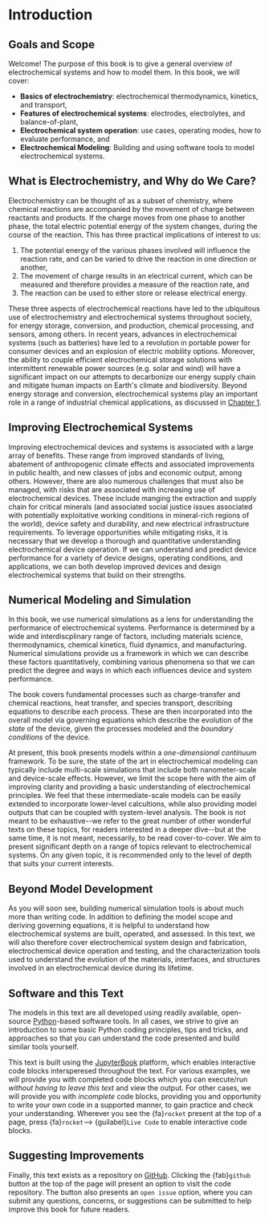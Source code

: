 # Introduction

## Goals and Scope

Welcome! The purpose of this book is to give a general overview of electrochemical systems and how to model them. In this book, we will cover:
- **Basics of electrochemistry**: electrochemical thermodynamics, kinetics, and transport,
- **Features of electrochemical systems**: electrodes, electrolytes, and balance-of-plant,
- **Electrochemical system operation**: use cases, operating modes,  how to evaluate performance, and
- **Electrochemical Modeling**: Building and using software tools to model electrochemical systems.

## What is Electrochemistry, and Why do We Care?

Electrochemistry can be thought of as a subset of chemistry, where chemical reactions are accompanied by the movement of charge between reactants and products. If the charge moves from one phase to another phase, the total electric potential energy of the system changes, during the course of the reaction. This has three practical implications of interest to us:
1. The potential energy of the various phases involved will influence the reaction rate, and can be varied to drive the reaction in one direction or another, 
2. The movement of charge results in an electrical current, which can be measured and therefore provides a measure of the reaction rate, and
2. The reaction can be used to either store or release electrical energy.

These three aspects of electrochemical reactions have led to the ubiquitous use of electrochemistry and electrochemical systems throughout society, for energy storage, conversion, and production, chemical processing, and sensors, among others. In recent years, advances in electrochemical systems (such as batteries) have led to a revolution in portable power for consumer devices and an explosion of electric mobility options. Moreover, the ability to couple efficient electrochemical storage solutions with intermittent renewable power sources (e.g. solar and wind) will have a significant impact on our attempts to decarbonize our energy supply chain and mitigate human impacts on Earth's climate and biodiversity. Beyond energy storage and conversion, electrochemical systems play an important role in a range of industrial chemical applications, as discussed in [Chapter 1](chapters/ch1-intro/ch1-content.md). 

## Improving Electrochemical Systems

Improving electrochemical devices and systems is associated with a large array of benefits. These range from improved standards of living, abatement of anthropogenic climate effects and associated improvements in public health, and new classes of jobs and economic output, among others.  However, there are also numerous challenges that must also be managed, with risks that are associated with increasing use of electrochemical devices.  These include manging the extraction and supply chain for critical minerals (and associated social justice issues associated with potentially exploitative working conditions in mineral-rich regions of the world), device safety and durability, and new electrical infrastructure requirements. To leverage opportunities while mitigating risks, it is necessary that we develop a thorough and quantitative understanding electrochemical device operation. If we can understand and predict device performance for a variety of device designs, operating conditions, and applications, we can both develop improved devices and design electrochemical systems that build on their strengths.

## Numerical Modeling and Simulation

In this book, we use numerical simulations as a lens for understanding the performance of electrochemical systems. Performance is determined by a wide and interdiscplinary range of factors, including materials science, thermodynamics, chemical kinetics, fluid dynamics, and manufacturing. Numerical simulations provide us a framework in which we can describe these factors quantitatively, combining various phenomena so that we can predict the degree and ways in which each influences device and system performance.  

The book covers fundamental processes such as charge-transfer and chemical reactions, heat transfer, and species transport, describing equations to describe each process. These are then incorporated into the overall model via governing equations which describe the evolution of the _state_ of the device, given the processes modeled and the _boundary conditions_ of the device.

At present, this book presents models within a _one-dimensional_ _continuum_ framework.  To be sure, the state of the art in electrochemical modeling can typically include multi-scale simulations that include both nanometer-scale and device-scale effects. However, we limit the scope here with the aim of improving clarity and providing a basic understanding of electrochemical principles. We feel that these intermediate-scale models can be easily extended to incorporate lower-level calcultions, while also providing model outputs that can be coupled with system-level analysis. The book is not meant to be exhaustive--we refer to the great number of other wonderful texts on these topics, for readers interested in a deeper dive--but at the same time, it is not meant, necessarily, to be read cover-to-cover.  We aim to present significant depth on a range of topics relevant to electrochemical systems.  On any given topic, it is recommended only to the level of depth that suits your current interests.

## Beyond Model Development

As you will soon see, building numerical simulation tools is about much more than writing code.  In addition to defining the model scope and deriving governing equations, it is helpful to understand how electrochemical systems are built, operated, and assessed.  In this text, we will also therefore cover electrochemical system design and fabrication, electrochemical device operation and testing, and the characterization tools used to understand the evolution of the materials, interfaces, and structures involved in an electrochemical device during its lifetime.

## Software and this Text 

The models in this text are all developed using readily available, open-source [Python](http://python.org)-based software tools.  In all cases, we strive to give an introduction to some basic Python coding principles, tips and tricks, and approaches so that you can understand the code presented and build similar tools yourself.

This text is built using the [JupyterBook](http://jupyterbook.org) platform, which enables interactive code blocks intersperesed throughout the text.  For various examples, we will provide you with completed code blocks which you can execute/run _without having to leave this text_ and view the output.  For other cases, we will provide you with _incomplete_ code blocks, providing you and opportunity to write your own code in a supported manner, to gain practice and check your understanding. Wherever you see the {fa}`rocket` present at the top of a page, press {fa}`rocket`--> {guilabel}`Live Code` to enable interactive code blocks.


## Suggesting Improvements
Finally, this text exists as a repository on [GitHub](https://github.com).  Clicking the  {fab}`github` button at the top of the page will present an option to visit the code repository. The button also presents an `open issue` option, where you can submit any questions, concerns, or suggestions can be submitted to help improve this book for future readers.